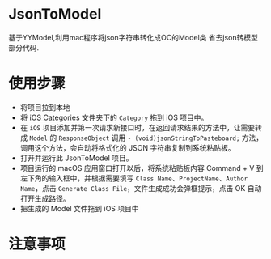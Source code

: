# JsonToModel
基于YYModel,利用mac程序将json字符串转化成OC的Model类 省去json转模型部分代码.

# 使用步骤
- 将项目拉到本地
- 将 [iOS Categories](https://github.com/songc1992/JsonToModel/tree/master/JsonTransitionToModel/iOS%20Categories) 文件夹下的 `Category` 拖到 iOS 项目中。
- 在 `iOS` 项目添加并第一次请求新接口时，在返回请求结果的方法中，让需要转成 `Model` 的 `ResponseObject` 调用 `- (void)jsonStringToPasteboard;` 方法，调用这个方法，会自动将格式化的 JSON 字符串复制到系统粘贴板。
- 打开并运行此 JsonToModel 项目。
- 项目运行的 macOS 应用窗口打开以后，将系统粘贴板内容 Command + V 到左下角的输入框中，并根据需要填写 `Class Name`、`ProjectName`、`Author Name`，点击 `Generate Class File`，文件生成成功会弹框提示，点击 OK 自动打开生成路径。
- 把生成的 Model 文件拖到 iOS 项目中

# 注意事项